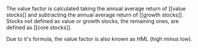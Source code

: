 The value factor is calculated taking the annual average return of [[value stocks]] and subtracting the annual average return of [[growth stocks]]. Stocks not defined as value or growth stocks, the remaining ones, are defined as [[core stocks]].

Due to it's formula, the value factor is also known as HML (high minus low).
